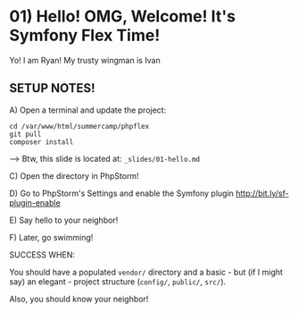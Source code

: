 # 01) Hello! OMG, Welcome! It's Symfony Flex Time!

Yo! I am Ryan! My trusty wingman is Ivan

## SETUP NOTES!

A) Open a terminal and update the project:

    cd /var/www/html/summercamp/phpflex
    git pull
    composer install

--> Btw, this slide is located at: `_slides/01-hello.md`

C) Open the directory in PhpStorm!

D) Go to PhpStorm's Settings and enable the Symfony plugin
    http://bit.ly/sf-plugin-enable

E) Say hello to your neighbor!

F) Later, go swimming!

SUCCESS WHEN:

You should have a populated `vendor/` directory and
a basic - but (if I might say) an elegant - project
structure (`config/`, `public/`, `src/`).

Also, you should know your neighbor!
